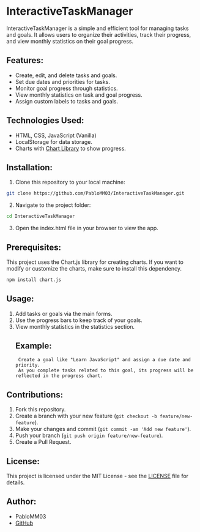 # InteractiveTaskManager

InteractiveTaskManager is a simple and efficient tool for managing tasks and goals. It allows users to organize their activities, track their progress, and view monthly statistics on their goal progress.

## Features:
- Create, edit, and delete tasks and goals.
- Set due dates and priorities for tasks.
- Monitor goal progress through statistics.
- View monthly statistics on task and goal progress.
- Assign custom labels to tasks and goals.

## Technologies Used:
- HTML, CSS, JavaScript (Vanilla)
- LocalStorage for data storage.
- Charts with [Chart Library](https://www.chartlibrary.com) to show progress.

## Installation:
1. Clone this repository to your local machine:
```bash
git clone https://github.com/PabloMM03/InteractiveTaskManager.git
```
2. Navigate to the project folder:
```bash
cd InteractiveTaskManager
```
3. Open the index.html file in your browser to view the app.

## Prerequisites:
This project uses the Chart.js library for creating charts. If you want to modify or customize the charts, make sure to install this dependency.
```bash  
npm install chart.js 
```

## Usage:
1. Add tasks or goals via the main forms.
2. Use the progress bars to keep track of your goals.
3. View monthly statistics in the statistics section.
    ## Example:
        Create a goal like "Learn JavaScript" and assign a due date and priority.
        As you complete tasks related to this goal, its progress will be reflected in the progress chart.

## Contributions:
1. Fork this repository.
2. Create a branch with your new feature (`git checkout -b feature/new-feature`).
3. Make your changes and commit (`git commit -am 'Add new feature'`).
4. Push your branch (`git push origin feature/new-feature`).
5. Create a Pull Request.

## License:
This project is licensed under the MIT License - see the [LICENSE](LICENSE) file for details.

## Author:
- PabloMM03
- [GitHub](https://github.com/PabloMM03)
  